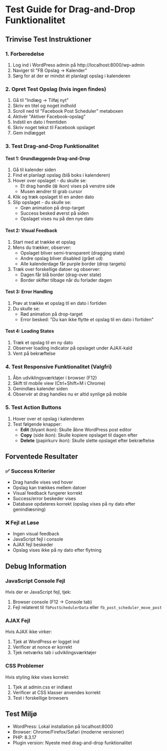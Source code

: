 # Test Guide for Drag-and-Drop Funktionalitet

## Trinvise Test Instruktioner

### 1. Forberedelse
1. Log ind i WordPress admin på http://localhost:8000/wp-admin
2. Naviger til "FB Opslag → Kalender"
3. Sørg for at der er mindst ét planlagt opslag i kalenderen

### 2. Opret Test Opslag (hvis ingen findes)
1. Gå til "Indlæg → Tilføj nyt"
2. Skriv en titel og noget indhold
3. Scroll ned til "Facebook Post Scheduler" metaboxen
4. Aktivér "Aktiver Facebook-opslag"
5. Indstil en dato i fremtiden
6. Skriv noget tekst til Facebook opslaget
7. Gem indlægget

### 3. Test Drag-and-Drop Funktionalitet

#### Test 1: Grundlæggende Drag-and-Drop
1. Gå til kalender siden
2. Find et planlagt opslag (blå boks i kalenderen)
3. Hover over opslaget - du skulle se:
   - Et drag handle (⊞ ikon) vises på venstre side
   - Musen ændrer til grab cursor
4. Klik og træk opslaget til en anden dato
5. Slip opslaget - du skulle se:
   - Grøn animation på drop-target
   - Success besked øverst på siden
   - Opslaget vises nu på den nye dato

#### Test 2: Visual Feedback
1. Start med at trække et opslag
2. Mens du trækker, observer:
   - Opslaget bliver semi-transparent (dragging state)
   - Andre opslag bliver disabled (grået ud)
   - Alle kalenderdage får purple border (drop targets)
3. Træk over forskellige datoer og observer:
   - Dagen får blå border (drag-over state)
   - Border skifter tilbage når du forlader dagen

#### Test 3: Error Handling
1. Prøv at trække et opslag til en dato i fortiden
2. Du skulle se:
   - Rød animation på drop-target
   - Error besked: "Du kan ikke flytte et opslag til en dato i fortiden"

#### Test 4: Loading States
1. Træk et opslag til en ny dato
2. Observer loading indicator på opslaget under AJAX-kald
3. Vent på bekræftelse

### 4. Test Responsive Funktionalitet (Valgfri)
1. Åbn udviklingsværktøjer i browser (F12)
2. Skift til mobile view (Ctrl+Shift+M i Chrome)
3. Genindlæs kalender siden
4. Observér at drag handles nu er altid synlige på mobile

### 5. Test Action Buttons
1. Hover over et opslag i kalenderen
2. Test følgende knapper:
   - **Edit** (blyant ikon): Skulle åbne WordPress post editor
   - **Copy** (side ikon): Skulle kopiere opslaget til dagen efter
   - **Delete** (papirkurv ikon): Skulle slette opslaget efter bekræftelse

## Forventede Resultater

### ✅ Success Kriterier
- Drag handle vises ved hover
- Opslag kan trækkes mellem datoer
- Visual feedback fungerer korrekt
- Success/error beskeder vises
- Database opdateres korrekt (opslag vises på ny dato efter genindlæsning)

### ❌ Fejl at Løse
- Ingen visual feedback
- JavaScript fejl i console
- AJAX fejl beskeder
- Opslag vises ikke på ny dato efter flytning

## Debug Information

### JavaScript Console Fejl
Hvis der er JavaScript fejl, tjek:
1. Browser console (F12 → Console tab)
2. Fejl relateret til `fbPostSchedulerData` eller `fb_post_scheduler_move_post`

### AJAX Fejl
Hvis AJAX ikke virker:
1. Tjek at WordPress er logget ind
2. Verificer at nonce er korrekt
3. Tjek netværks tab i udviklingsværktøjer

### CSS Problemer
Hvis styling ikke vises korrekt:
1. Tjek at admin.css er indlæst
2. Verificer at CSS klasser anvendes korrekt
3. Test i forskellige browsers

## Test Miljø
- WordPress: Lokal installation på localhost:8000
- Browser: Chrome/Firefox/Safari (moderne versioner)
- PHP: 8.3.17
- Plugin version: Nyeste med drag-and-drop funktionalitet
